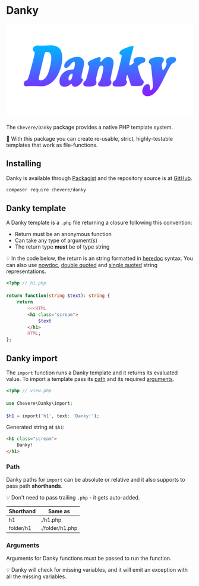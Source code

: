 # Danky

![Danky](../src/packages/danky/danky-logo.svg)

The `Chevere/Danky` package provides a native PHP template system.

👏 With this package you can create re-usable, strict, highly-testable templates that work as file-functions.

## Installing

Danky is available through [Packagist](https://packagist.org/packages/chevere/danky) and the repository source is at [GitHub](https://github.com/chevere/danky).

```sh
composer require chevere/danky
```

## Danky template

A Danky template is a `.php` file returning a closure following this convention:

- Return must be an anonymous function
- Can take any type of argument(s)
- The return type **must** be of type string

💡 In the code below, the return is an string formatted in [heredoc](https://www.php.net/manual/en/language.types.string.php#language.types.string.syntax.heredoc) syntax. You can also use [nowdoc](https://www.php.net/manual/en/language.types.string.php#language.types.string.syntax.nowdoc), [double quoted](https://www.php.net/manual/en/language.types.string.php#language.types.string.syntax.double) and [single quoted](https://www.php.net/manual/en/language.types.string.php#language.types.string.syntax.single) string representations.

```php
<?php // h1.php

return function(string $text): string {
    return
        <<<HTML
        <h1 class="scream">
            $text
        </h1>
        HTML;
};
```

## Danky import

The `import` function runs a Danky template and it returns its evaluated value. To import a template pass its [path](#path) and its required [arguments](#arguments).

```php
<?php // view.php

use Chevere\Danky\import;

$h1 = import('h1', text: 'Danky!');
```

Generated string at `$h1`:

```html
<h1 class="scream">
    Danky!
</h1>
```

### Path

Danky paths for `import` can be absolute or relative and it also supports to pass path **shorthands**.

💡 Don't need to pass trailing `.php` - it gets auto-added.

| Shorthand | Same as         |
| --------- | --------------- |
| h1        | ./h1.php        |
| folder/h1 | ./folder/h1.php |

### Arguments

Arguments for Danky functions must be passed to run the function.

💡 Danky will check for missing variables, and it will emit an exception with all the missing variables.

